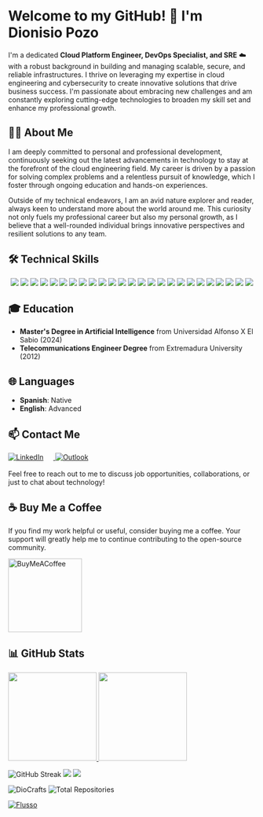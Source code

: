# Welcome to my GitHub! 👋 I'm Dionisio Pozo

I'm a dedicated **Cloud Platform Engineer, DevOps Specialist, and SRE** :cloud: with a robust background in building and managing scalable, secure, and reliable infrastructures. I thrive on leveraging my expertise in cloud engineering and cybersecurity to create innovative solutions that drive business success. I'm passionate about embracing new challenges and am constantly exploring cutting-edge technologies to broaden my skill set and enhance my professional growth.

## 👨‍💻 About Me

I am deeply committed to personal and professional development, continuously seeking out the latest advancements in technology to stay at the forefront of the cloud engineering field. My career is driven by a passion for solving complex problems and a relentless pursuit of knowledge, which I foster through ongoing education and hands-on experiences.

Outside of my technical endeavors, I am an avid nature explorer and reader, always keen to understand more about the world around me. This curiosity not only fuels my professional career but also my personal growth, as I believe that a well-rounded individual brings innovative perspectives and resilient solutions to any team.

## 🛠️ Technical Skills

<p align="center">
  <img src="https://img.shields.io/badge/-Git-F05032?style=for-the-badge&logo=git&logoColor=white" />
  <img src="https://img.shields.io/badge/-Python-3776AB?style=for-the-badge&logo=Python&logoColor=white" /> 
  <img src="https://img.shields.io/badge/-Rust-000000?style=for-the-badge&logo=Rust&logoColor=white" />
  <img src="https://img.shields.io/badge/-Go-00ADD8?style=for-the-badge&logo=Go&logoColor=white" /> 
  <img src="https://img.shields.io/badge/-Bash-4EAA25?style=for-the-badge&logo=GNU-Bash&logoColor=white" />
  <img src="https://img.shields.io/badge/-Docker-2496ED?style=for-the-badge&logo=Docker&logoColor=white" /> 
  <img src="https://img.shields.io/badge/-Kubernetes-326CE5?style=for-the-badge&logo=Kubernetes&logoColor=white" /> 
  <img src="https://img.shields.io/badge/-istio-326CE5?style=for-the-badge&logo=istio&logoColor=white" /> 
  <img src="https://img.shields.io/badge/-Cilium-00B140?style=for-the-badge&logo=Cilium&logoColor=white" />
  <img src="https://img.shields.io/badge/-Jenkins-D24939?style=for-the-badge&logo=Jenkins&logoColor=white" /> 
  <img src="https://img.shields.io/badge/-Helm-0F0F0F?style=for-the-badge&logo=helm&logoColor=white" />
  <img src="https://img.shields.io/badge/-ArgoCD-623CE4?style=for-the-badge&logo=ArgoCD&logoColor=white" /> 
  <img src="https://img.shields.io/badge/-Terraform-623CE4?style=for-the-badge&logo=Terraform&logoColor=white" /> 
  <img src="https://img.shields.io/badge/-Ansible-EE0000?style=for-the-badge&logo=Ansible&logoColor=white" /> 
  <img src="https://img.shields.io/badge/-Alpine_Linux-%230D597F.svg?style=for-the-badge&logo=alpine-linux&logoColor=white" /> 
  <img src="https://img.shields.io/badge/-Postman-FF6C37?style=for-the-badge&logo=postman&logoColor=white" />
  <img src="https://img.shields.io/badge/-Prometheus-E6522C?style=for-the-badge&logo=Prometheus&logoColor=white" /> 
  <img src="https://img.shields.io/badge/-grafana-%23F46800.svg?style=for-the-badge&logo=grafana&logoColor=white" /> 
  <img src="https://img.shields.io/badge/-postgres-%23316192.svg?style=for-the-badge&logo=postgresql&logoColor=white" /> 
  <img src="https://img.shields.io/badge/-AWS-232F3E?style=for-the-badge&logo=Amazon-AWS&logoColor=white" /> 
  <img src="https://img.shields.io/badge/-Azure-0089D6?style=for-the-badge&logo=Microsoft-Azure&logoColor=white" /> 
  <img src="https://img.shields.io/badge/-GCP-4285F4?style=for-the-badge&logo=Google-Cloud&logoColor=white" />
  <img src="https://img.shields.io/badge/-Crossplane-326CE5?style=for-the-badge&logo=Crossplane&logoColor=white" />
  <img src="https://img.shields.io/badge/-Fluentd-FF3399?style=for-the-badge&logo=Fluentd&logoColor=white" />
  <img src="https://img.shields.io/badge/-IAM-FFA500?style=for-the-badge&logo=IAM&logoColor=white" />
</p>

## 🎓 Education

- **Master's Degree in Artificial Intelligence** from Universidad Alfonso X El Sabio (2024)
- **Telecommunications Engineer Degree** from Extremadura University (2012)

## 🌐 Languages

- **Spanish**: Native
- **English**: Advanced

## 📫 Contact Me

<div align="left">
  <a href="https://www.linkedin.com/in/dionisiopozo">
    <img alt="LinkedIn" src="https://img.shields.io/badge/-LinkedIn-blue?style=for-the-badge&logo=Linkedin&logoColor=white" style="margin-right: 20px;"/>
  </a>
  <a href="mailto:dionisio.pozo@outlook.com">
    <img alt="Outlook" src="https://img.shields.io/badge/Microsoft_Outlook-0078D4?style=for-the-badge&logo=microsoft-outlook&logoColor=white" />
  </a>
  <br><br>
  Feel free to reach out to me to discuss job opportunities, collaborations, or just to chat about technology!
</div>

## ☕ Buy Me a Coffee 

If you find my work helpful or useful, consider buying me a coffee. Your support will greatly help me to continue contributing to the open-source community.

<a href="https://www.buymeacoffee.com/dionidev">
    <img alt="BuyMeACoffee" src="https://cdn.buymeacoffee.com/buttons/v2/default-yellow.png" width="150" />
</a>

## 📊 GitHub Stats

<p align="left">
  <a href="https://github.com/DioCrafts">
    <img height="180em" src="https://github-readme-stats.vercel.app/api?username=DioCrafts&include_all_commits=true&count_private=true&theme=radical&show_icons=true" />
  </a>
  <a href="https://github.com/DioCrafts">
    <img height="180em" src="https://github-readme-stats.vercel.app/api/top-langs/?username=DioCrafts&layout=compact&theme=radical" />
  </a>
</p>

<p align="left">
  <img src="https://github-readme-streak-stats.herokuapp.com/?user=DioCrafts&theme=radical" alt="GitHub Streak" />
  <img src="https://github-profile-summary-cards.vercel.app/api/cards/repos-per-language?username=DioCrafts&theme=solarized_dark" />
  <img src="https://github-profile-summary-cards.vercel.app/api/cards/most-commit-language?username=DioCrafts&theme=solarized_dark" />
</p>

<p align="left">
  <img src="https://komarev.com/ghpvc/?username=DioCrafts&label=Profile%20views&color=0e75b6&style=flat" alt="DioCrafts" />
  <img src="https://img.shields.io/badge/Public%20Repositories-XX-blue?style=for-the-badge" alt="Total Repositories" />
</p>

<p align="left">
  <a href="https://github.com/DioCrafts/flusso">
    <img src="https://img.shields.io/badge/Flusso-Ingress%20Controller%20%2B%20API%20Gateway-blue?style=for-the-badge" alt="Flusso" />
  </a>
</p>
